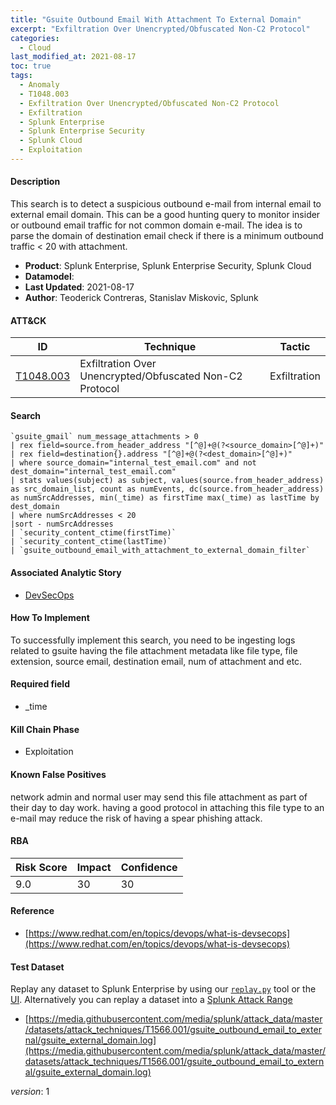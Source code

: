 ```yaml
---
title: "Gsuite Outbound Email With Attachment To External Domain"
excerpt: "Exfiltration Over Unencrypted/Obfuscated Non-C2 Protocol"
categories:
  - Cloud
last_modified_at: 2021-08-17
toc: true
tags:
  - Anomaly
  - T1048.003
  - Exfiltration Over Unencrypted/Obfuscated Non-C2 Protocol
  - Exfiltration
  - Splunk Enterprise
  - Splunk Enterprise Security
  - Splunk Cloud
  - Exploitation
---
```




#### Description

This search is to detect a suspicious outbound e-mail from internal email to external email domain. This can be a good hunting query to monitor insider or outbound email traffic for not common domain e-mail. The idea is to parse the domain of destination email check if there is a minimum outbound traffic &lt; 20 with attachment.

- **Product**: Splunk Enterprise, Splunk Enterprise Security, Splunk Cloud
- **Datamodel**: 
- **Last Updated**: 2021-08-17
- **Author**: Teoderick Contreras, Stanislav Miskovic, Splunk


#### ATT&CK

| ID          | Technique   | Tactic       |
| ----------- | ----------- |--------------|
| [T1048.003](https://attack.mitre.org/techniques/T1048/003/) | Exfiltration Over Unencrypted/Obfuscated Non-C2 Protocol | Exfiltration |


#### Search

```
`gsuite_gmail` num_message_attachments > 0 
| rex field=source.from_header_address "[^@]+@(?<source_domain>[^@]+)" 
| rex field=destination{}.address "[^@]+@(?<dest_domain>[^@]+)" 
| where source_domain="internal_test_email.com" and not dest_domain="internal_test_email.com" 
| stats values(subject) as subject, values(source.from_header_address) as src_domain_list, count as numEvents, dc(source.from_header_address) as numSrcAddresses, min(_time) as firstTime max(_time) as lastTime by dest_domain 
| where numSrcAddresses < 20 
|sort - numSrcAddresses 
| `security_content_ctime(firstTime)` 
| `security_content_ctime(lastTime)` 
| `gsuite_outbound_email_with_attachment_to_external_domain_filter`
```

#### Associated Analytic Story
* [DevSecOps](_stories/devsecops)


#### How To Implement
To successfully implement this search, you need to be ingesting logs related to gsuite having the file attachment metadata like file type, file extension, source email, destination email, num of attachment and etc.

#### Required field
* _time


#### Kill Chain Phase
* Exploitation


#### Known False Positives
network admin and normal user may send this file attachment as part of their day to day work. having a good protocol in attaching this file type to an e-mail may reduce the risk of having a spear phishing attack.



#### RBA

| Risk Score  | Impact      | Confidence   |
| ----------- | ----------- |--------------|
| 9.0 | 30 | 30 |



#### Reference

* [https://www.redhat.com/en/topics/devops/what-is-devsecops](https://www.redhat.com/en/topics/devops/what-is-devsecops)



#### Test Dataset
Replay any dataset to Splunk Enterprise by using our [`replay.py`](https://github.com/splunk/attack_data#using-replaypy) tool or the [UI](https://github.com/splunk/attack_data#using-ui).
Alternatively you can replay a dataset into a [Splunk Attack Range](https://github.com/splunk/attack_range#replay-dumps-into-attack-range-splunk-server)

* [https://media.githubusercontent.com/media/splunk/attack_data/master/datasets/attack_techniques/T1566.001/gsuite_outbound_email_to_external/gsuite_external_domain.log](https://media.githubusercontent.com/media/splunk/attack_data/master/datasets/attack_techniques/T1566.001/gsuite_outbound_email_to_external/gsuite_external_domain.log)


_version_: 1